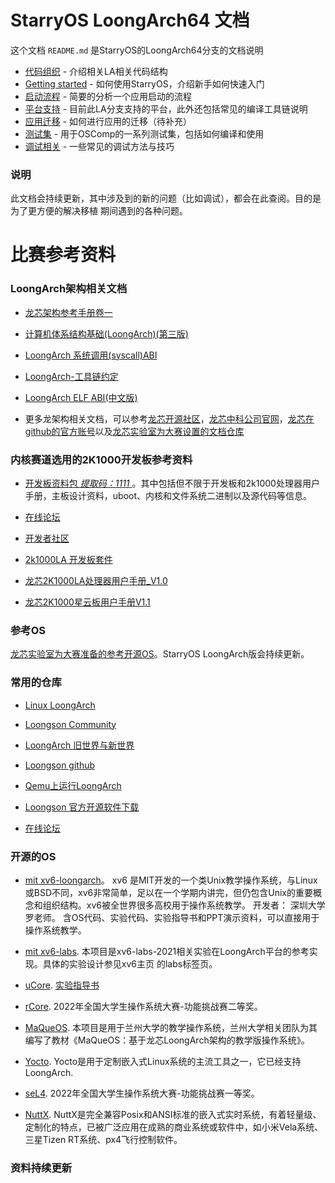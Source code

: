 # StarryOS LoongArch64 文档

这个文档 `README.md` 是StarryOS的LoongArch64分支的文档说明


 - [代码组织](/code_glossary.md) - 介绍相关LA相关代码结构
 - [Getting started](/getting_started.md) - 如何使用StarryOS，介绍新手如何快速入门
 - [启动流程](/bootstrap.md) - 简要的分析一个应用启动的流程
 - [平台支持](/platforms.md) - 目前此LA分支支持的平台，此外还包括常见的编译工具链说明
 - [应用迁移](/app_ports.md) - 如何进行应用的迁移（待补充）
 - [测试集](/testsuits.md) - 用于OSComp的一系列测试集，包括如何编译和使用
 - [调试相关](/debug_skills.md) - 一些常见的调试方法与技巧


### 说明

此文档会持续更新，其中涉及到的新的问题（比如调试），都会在此查阅。目的是为了更方便的解决移植
期间遇到的各种问题。


# 比赛参考资料

### LoongArch架构相关文档

 - [龙芯架构参考手册卷一](https://github.com/LoongsonLab/oscomp-documents/blob/main/pdf/%E9%BE%99%E8%8A%AF%E6%9E%B6%E6%9E%84%E5%8F%82%E8%80%83%E6%89%8B%E5%86%8C%E5%8D%B7%E4%B8%80.pdf)
 
 - [计算机体系结构基础(LoongArch)(第三版)](https://github.com/LoongsonLab/oscomp-documents/blob/main/pdf/%E8%AE%A1%E7%AE%97%E6%9C%BA%E4%BD%93%E7%B3%BB%E7%BB%93%E6%9E%84%E5%9F%BA%E7%A1%80(LoongArch)-3rd.pdf)

 - [LoongArch 系统调用(syscall)ABI](https://github.com/LoongsonLab/oscomp-documents/blob/main/pdf/LoongArch%20%E7%B3%BB%E7%BB%9F%E8%B0%83%E7%94%A8(syscall)ABI.pdf)

 - [LoongArch-工具链约定](https://github.com/LoongsonLab/oscomp-documents/blob/main/pdf/LoongArch-%E5%B7%A5%E5%85%B7%E9%93%BE%E7%BA%A6%E5%AE%9A.pdf)

 - [LoongArch ELF ABI(中文版)](https://github.com/LoongsonLab/oscomp-documents/blob/main/pdf/LoongArch-ELF-ABI-CN.pdf)

 - 更多龙架构相关文档，可以参考[龙芯开源社区](http://loongnix.cn)，[龙芯中科公司官网](https://loongson.cn/)，[龙芯在github的官方账号](https://github.com/loongson)以及[龙芯实验室为大赛设置的文档仓库](https://github.com/LoongsonLab/oscomp-documents)


### 内核赛道选用的2K1000开发板参考资料

 - [开发板资料包 *提取码：1111* ](https://pan.baidu.com/s/1yWOJT8TD1tLlNtY6UW_QFQ?pwd=1111)。其中包括但不限于开发板和2k1000处理器用户手册，主板设计资料，uboot、内核和文件系统二进制以及源代码等信息。

 - [在线论坛](https://bbs.elecfans.com/group_1650)

 - [开发者社区](gitee.com/loongarch_community)

 - [2k1000LA 开发板套件](https://m.tb.cn/h.5sYX3Ja?tk=m0U1WjTPIUW)

 - [龙芯2K1000LA处理器用户手册_V1.0](https://github.com/LoongsonLab/oscomp-documents/blob/main/pdf/%E9%BE%99%E8%8A%AF2K1000LA%E5%A4%84%E7%90%86%E5%99%A8%E7%94%A8%E6%88%B7%E6%89%8B%E5%86%8C_V1.0.pdf)

 - [龙芯2K1000星云板用户手册V1.1](https://github.com/LoongsonLab/oscomp-documents/blob/main/pdf/%E5%B9%BF%E4%B8%9C%E9%BE%99%E8%8A%AF2K1000%E6%98%9F%E4%BA%91%E6%9D%BF%E7%94%A8%E6%88%B7%E6%89%8B%E5%86%8CV1.1.pdf)


### 参考OS

[龙芯实验室为大赛准备的参考开源OS](https://github.com/LoongsonLab/StarryOS-LoongArch.git)。StarryOS LoongArch版会持续更新。


### 常用的仓库
 
 - [Linux LoongArch](https://git.kernel.org/pub/scm/linux/kernel/git/chenhuacai/linux-loongson.git)

 - [Loongson Community](https://github.com/loongson-community)

 - [LoongArch 旧世界与新世界](https://github.com/loongson-community/areweloongyet/blob/main/docs/old-and-new-worlds.md)

 - [Loongson github](https://github.com/loongson)

 - [Qemu上运行LoongArch](https://github.com/foxsen/qemu-loongarch-runenv)

 - [Loongson 官方开源软件下载](http://www.loongnix.cn/zh/proj/)

 - [在线论坛](https://bbs.elecfans.com/group_1650)


### 开源的OS

 - [mit xv6-loongarch](https://github.com/skt-cpuos/xv6-loongarch-exp)。 xv6 是MIT开发的一个类Unix教学操作系统，与Linux或BSD不同，xv6非常简单，足以在一个学期内讲完，但仍包含Unix的重要概念和组织结构。xv6被全世界很多高校用于操作系统教学。 开发者： 深圳大学罗老师。 含OS代码、实验代码、实验指导书和PPT演示资料，可以直接用于操作系统教学。

 - [mit xv6-labs](https://github.com/Fan33oo/xv6-labs-loongarch). 本项目是xv6-labs-2021相关实验在LoongArch平台的参考实现。具体的实验设计参见xv6主页 的labs标签页。

 - [uCore](https://github.com/cyyself/ucore-loongarch32).  [实验指导书](https://cyyself.github.io/ucore_la32_docs)

 - [rCore](https://github.com/Godones/rCoreloongArch). 2022年全国大学生操作系统大赛-功能挑战赛二等奖。

 - [MaQueOS](https://gitee.com/dslab-lzu/maqueos). 本项目是用于兰州大学的教学操作系统，兰州大学相关团队为其编写了教材《MaQueOS：基于龙芯LoongArch架构的教学版操作系统》。

  - [Yocto](https://www.yoctoproject.org/). Yocto是用于定制嵌入式Linux系统的主流工具之一，它已经支持LoongArch.

  - [seL4](https://github.com/tyyteam/la-seL4). 2022年全国大学生操作系统大赛-功能挑战赛一等奖。

  - [NuttX](https://github.com/LA-NuttX). NuttX是完全兼容Posix和ANSI标准的嵌入式实时系统，有着轻量级、定制化的特点，已被广泛应用在成熟的商业系统或软件中，如小米Vela系统、三星Tizen RT系统、px4飞行控制软件。


 ### 资料持续更新





